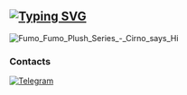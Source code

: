 <!-- By https://github.com/salnyed -->

## [![Typing SVG](https://readme-typing-svg.herokuapp.com?color=%C71585&lines=Salnyed)](https://git.io/typing-svg)
![Fumo_Fumo_Plush_Series_-_Cirno_says_Hi](https://user-images.githubusercontent.com/26704473/134087747-34034899-ab76-456a-b2a0-951fae813412.gif)
### Contacts

[![Telegram](https://img.shields.io/badge/telegram-1f272e?style=for-the-badge&logo=telegram)](https://t.me/salnyed)
